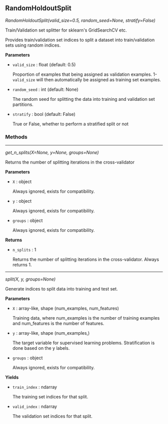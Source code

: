 ## RandomHoldoutSplit

*RandomHoldoutSplit(valid_size=0.5, random_seed=None, stratify=False)*

Train/Validation set splitter for sklearn's GridSearchCV etc.

Provides train/validation set indices to split a dataset
into train/validation sets using random indices.

**Parameters**

- `valid_size` : float (default: 0.5)

    Proportion of examples that being assigned as
    validation examples. 1-`valid_size` will then automatically
    be assigned as training set examples.

- `random_seed` : int (default: None)

    The random seed for splitting the data
    into training and validation set partitions.

- `stratify` : bool (default: False)

    True or False, whether to perform a stratified
    split or not

### Methods

<hr>

*get_n_splits(X=None, y=None, groups=None)*

Returns the number of splitting iterations in the cross-validator

**Parameters**

- `X` : object

    Always ignored, exists for compatibility.


- `y` : object

    Always ignored, exists for compatibility.


- `groups` : object

    Always ignored, exists for compatibility.

**Returns**

- `n_splits` : 1

    Returns the number of splitting iterations in the cross-validator.
    Always returns 1.

<hr>

*split(X, y, groups=None)*

Generate indices to split data into training and test set.

**Parameters**

- `X` : array-like, shape (num_examples, num_features)

    Training data, where num_examples is the number of
    training examples and num_features is the number of features.


- `y` : array-like, shape (num_examples,)

    The target variable for supervised learning problems.
    Stratification is done based on the y labels.


- `groups` : object

    Always ignored, exists for compatibility.

**Yields**

- `train_index` : ndarray

    The training set indices for that split.


- `valid_index` : ndarray

    The validation set indices for that split.

